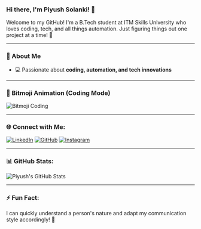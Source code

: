 ### Hi there, I'm Piyush Solanki! 👋

Welcome to my GitHub! I'm a B.Tech student at ITM Skills University who loves coding, tech, and all things automation. Just figuring things out one project at a time! 🚀

---

### 🚀 About Me
- 💻 Passionate about **coding, automation, and tech innovations**

---

### 🎥 Bitmoji Animation (Coding Mode) 
![Bitmoji Coding](https://media.giphy.com/media/l3vRn6ZTJd3Tc7Ody/giphy.gif)

---

### 🌐 Connect with Me:

[![LinkedIn](https://img.shields.io/badge/LinkedIn-0A66C2?style=for-the-badge&logo=linkedin&logoColor=white)](https://www.linkedin.com/in/piyush-solanki-69068526b/) 
[![GitHub](https://img.shields.io/badge/GitHub-181717?style=for-the-badge&logo=github&logoColor=white)](https://github.com/PIYUSH-108-SOLANKI) 
[![Instagram](https://img.shields.io/badge/Instagram-E4405F?style=for-the-badge&logo=instagram&logoColor=white)](https://instagram.com/piyush_solanki108) 

---

### 📊 GitHub Stats:
![Piyush's GitHub Stats](https://github-readme-stats.vercel.app/api?username=PIYUSH-108-SOLANKI&show_icons=true&theme=radical)

---

### ⚡ Fun Fact:
I can quickly understand a person's nature and adapt my communication style accordingly! 🧠


